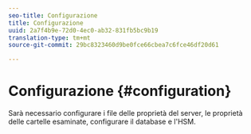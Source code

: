```yaml
---
seo-title: Configurazione
title: Configurazione
uuid: 2a7f4b9e-72d0-4ec0-ab32-831fb5bc9b19
translation-type: tm+mt
source-git-commit: 29bc8323460d9be0fce66cbea7c6fce46df20d61

---
```



# Configurazione {#configuration}

Sarà necessario configurare i file delle proprietà del server, le proprietà delle cartelle esaminate, configurare il database e l&#39;HSM.
